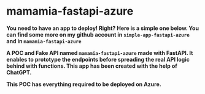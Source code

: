# mamamia-fastapi-azure

**You need to have an app to deploy! Right? Here is a simple one below. You can find some more on my github account in `simple-app-fastapi-azure` and in `mamamia-fastapi-azure`**

**A POC and Fake API named `mamamia-fastapi-azure` made with FastAPI. It enables to prototype the endpoints before spreading the real API logic behind with functions. This app has been created with the help of ChatGPT.**

**This POC has everything required to be deployed on Azure.**





